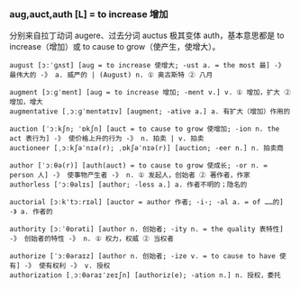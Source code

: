 ### aug,auct,auth [L] = to increase 增加

分别来自拉丁动词 augere、过去分词 auctus 极其变体 auth，基本意思都是 to increase（增加）或 to cause to grow（使产生，使增大）。

    august [ɔːˈɡʌst] [aug = to increase 使增大; -ust a. = the most 最] -》 最伟大的 -》 a. 威严的 | (August) n. ① 奥古斯特 ② 八月

    augment [ɔːɡˈment] [aug = to increase 增加; -ment v.] v. ① 增加，扩大 ② 增加，增大
    augmentative [ˌɔːɡˈmentətɪv] [augment; -ative a.] a. 有扩大（增加）作用的

    auction [ˈɔːkʃn; ˈɒkʃn] [auct = to cause to grow 使增加; -ion n. the act 表行为] -》 使价格上升的行为 -》 n. 拍卖 | v. 拍卖
    auctioneer [ˌɔːkʃəˈnɪə(r); ˌɒkʃəˈnɪə(r)] [auction; -eer n.] n. 拍卖商

    author [ˈɔːθə(r)] [auth(auct) = to cause to grow 使成长; -or n. = person 人] -》 使事物产生者 -》 n. ① 发起人，创始者 ② 著作者，作家
    authorless ['ɔːθəlɪs] [author; -less a.] a. 作者不明的；隐名的

    auctorial [ɔːk'tɔːrɪəl] [auctor = author 作者; -i-; -al a. = of ……的] -》 a. 作者的

    authority [ɔːˈθɒrəti] [author n. 创始者; -ity n. = the quality 表特性] -》 创始者的特性 -》 n. ① 权力，权威 ② 当权者

    authorize [ˈɔːθəraɪz] [author n. 创始者; -ize v. = to cause to have 使有] -》 使有权利 -》 v. 授权
    authorization [ˌɔːθəraɪˈzeɪʃn] [authoriz(e); -ation n.] n. 授权，委托 